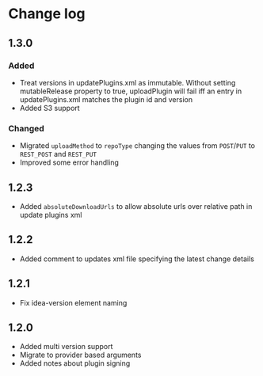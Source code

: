 # Change log

## 1.3.0
### Added
* Treat versions in updatePlugins.xml as immutable. Without setting mutableRelease property to true, uploadPlugin will fail iff an entry in updatePlugins.xml matches the plugin id and version
* Added S3 support
### Changed
* Migrated `uploadMethod` to `repoType` changing the values from `POST`/`PUT` to `REST_POST` and `REST_PUT`
* Improved some error handling

## 1.2.3
* Added `absoluteDownloadUrls` to allow absolute urls over relative path in update plugins xml

## 1.2.2
* Added comment to updates xml file specifying the latest change details

## 1.2.1
* Fix idea-version element naming

## 1.2.0
* Added multi version support
* Migrate to provider based arguments
* Added notes about plugin signing